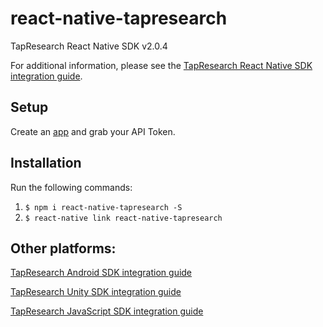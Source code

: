 # react-native-tapresearch
TapResearch React Native SDK v2.0.4

For additional information, please see the [TapResearch React Native SDK integration guide](https://www.tapresearch.com/docs/react-native-integration-guide).

## Setup

Create an [app](/supplier_dashboard/dashboard/apps/new) and grab your API Token.


## Installation
Run the following commands:

1. `$ npm i react-native-tapresearch -S`
2. `$ react-native link react-native-tapresearch`

## Other platforms:

[TapResearch Android SDK integration guide](https://www.tapresearch.com/docs/android-integration-guide)

[TapResearch Unity SDK integration guide](https://www.tapresearch.com/docs/unity-integration-guide)

[TapResearch JavaScript SDK integration guide](https://www.tapresearch.com/docs/javascript-integration-guide)

